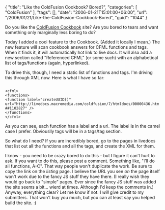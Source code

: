 {
	"title": "Like the ColdFusion Cookbook? Bored?",
	"categories": [
		"ColdFusion"
	],
	"tags": [],
	"date": "2006-01-21T15:01:00+06:00",
	"url": "/2006/01/21/Like-the-ColdFusion-Cookbook-Bored",
	"guid": "1044"
}

Do you like the <a href="http://www.coldfusioncookbook.com">ColdFusion Cookbook</a> site? Are you bored to tears and want something only marginally less boring to do?

Today I added a cool feature to the Cookbook. (Added it locally I mean.) The new feature will scan cookbook answers for CFML functions and tags. When it finds it, it will automatically hot link to live docs. It will also add a new section called "Referenced CFML" (or some such) with an alphabetical list of tags/functions (again, hyperlinked). 

To drive this, though, I need a static list of functions and tags. I'm driving this through XML now. Here is what I have so far:

<code>
&lt;cfml&gt;
&lt;functions&gt;
&lt;function label="createUUID()" url="http://livedocs.macromedia.com/coldfusion/7/htmldocs/00000436.htm##1102827" /&gt;
&lt;/functions&gt;
&lt;/cfml&gt;
</code>

As you can see, each function has a label and a url. The label is in the camel case I prefer. Obviouslly tags will be in a tags/tag section. 

So what do I need? If you are incredibly bored, go to the pages in livedocs that list out all the functions and all the tags, and create the XML for them. 

I know - you need to be crazy bored to do this - but I figure it can't hurt to ask. If you want to do this, please post a comment. Something like, "I'll do all functions, A-C". That way people won't duplicate the work. Be sure to copy the link on the <i>listing</i> page. I believe the URL you see <i>on</i> the page itself won't work due to the fancy JS stuff they have there. (I really wish they would go back to "simple" pages. Ever since the fancy JS stuff was added the site seems a bit... wierd at times. Although I'd keep the comments in.) Anyway, everything clear? Let me know if not. I <i>will</i> give credit to my submitters. That won't buy you much, but you can at least say you helped build the site. :)